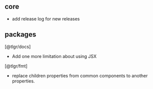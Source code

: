 ## core

- add release log for new releases

## packages

[@tlgr/docs]

- Add one more limitation about using JSX

[@tlgr/fmt]

- replace children properties from common components to another properties.
